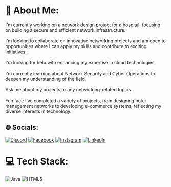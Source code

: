 # 💫 About Me:
I'm currently working on a network design project for a hospital, focusing on building a secure and efficient network infrastructure.<br><br>I'm looking to collaborate on innovative networking projects and am open to opportunities where I can apply my skills and contribute to exciting initiatives.<br><br>I'm looking for help with enhancing my expertise in cloud technologies.<br><br>I'm currently learning about Network Security and Cyber Operations to deepen my understanding of the field.<br><br>Ask me about my projects or any networking-related topics.<br><br>Fun fact: I’ve completed a variety of projects, from designing hotel management networks to developing e-commerce systems, reflecting my diverse interests in technology.<br>


## 🌐 Socials:
[![Discord](https://img.shields.io/badge/Discord-%237289DA.svg?logo=discord&logoColor=white)](https://discord.gg/3bdo.fathi) [![Facebook](https://img.shields.io/badge/Facebook-%231877F2.svg?logo=Facebook&logoColor=white)](https://facebook.com/3bdo.fathi) [![Instagram](https://img.shields.io/badge/Instagram-%23E4405F.svg?logo=Instagram&logoColor=white)](https://instagram.com/3bdo.fathi) [![LinkedIn](https://img.shields.io/badge/LinkedIn-%230077B5.svg?logo=linkedin&logoColor=white)](https://linkedin.com/in/3bdo-fathi) 

# 💻 Tech Stack:
![Java](https://img.shields.io/badge/java-%23ED8B00.svg?style=plastic&logo=openjdk&logoColor=white) ![HTML5](https://img.shields.io/badge/html5-%23E34F26.svg?style=plastic&logo=html5&logoColor=white)
